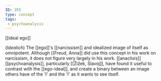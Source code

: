 ```yaml
---
ID: 355
type: concept
tags: 
 - psychoanalysis
---
```


[[ideal ego]] 

(*Idealich*)
The [[ego]]'s
[[narcissism]] and
idealized image of itself as omnipotent. Although
[[Freud, Anna]] did use this
concept in his work on narcissism, it does not figure very largely in
his work. [[anaclisis]]
[[psychoanalysis]],
particularly [[Žižek, Slavoj]], have
found it useful to contrast with the
[[ego-ideal]], and create a
binary between an image others have of the 'I' and the 'I' as it wants
to see itself.
